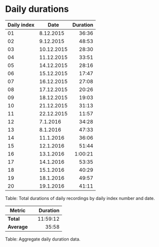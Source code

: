 
# Daily durations

Daily index  |Date        |Duration
-------------|------------|-------:
01           | 8.12.2015  | 36:36
02           | 9.12.2015  | 48:53
03           | 10.12.2015 | 28:30
04           | 11.12.2015 | 33:51
05           | 14.12.2015 | 28:16
06           | 15.12.2015 | 17:47
07           | 16.12.2015 | 27:08
08           | 17.12.2015 | 20:26
09           | 18.12.2015 | 19:03
10           | 21.12.2015 | 31:13
11           | 22.12.2015 | 11:57
12           | 7.1.2016   | 34:28
13           | 8.1.2016   | 47:33
14           | 11.1.2016  | 36:06
15           | 12.1.2016  | 51:44
16           | 13.1.2016  | 1:00:21
17           | 14.1.2016  | 53:35
18           | 15.1.2016  | 40:29
19           | 18.1.2016  | 49:57
20           | 19.1.2016  | 41:11

Table: Total durations of daily recordings by daily index number and date.

Metric       |            | Duration
-------------|------------|--------:
**Total**    |            | 11:59:12
**Average**  |            | 35:58

Table: Aggregate daily duration data.
